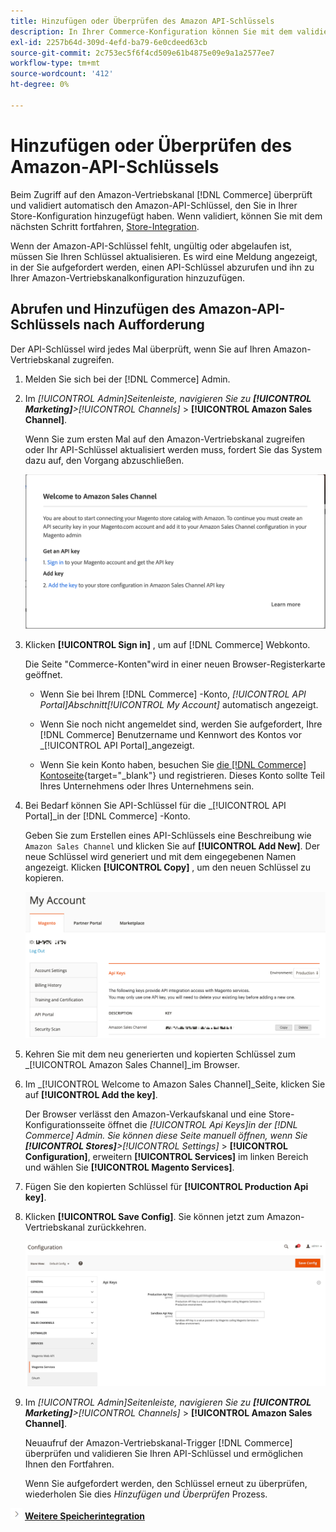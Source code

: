 ```yaml
---
title: Hinzufügen oder Überprüfen des Amazon API-Schlüssels
description: In Ihrer Commerce-Konfiguration können Sie mit dem validierten Amazon-API-Schlüssel Ihre Stores in Ihr Amazon Seller-Konto integrieren.
exl-id: 2257b64d-309d-4efd-ba79-6e0cdeed63cb
source-git-commit: 2c753ec5f6f4cd509e61b4875e09e9a1a2577ee7
workflow-type: tm+mt
source-wordcount: '412'
ht-degree: 0%

---
```


# Hinzufügen oder Überprüfen des Amazon-API-Schlüssels

Beim Zugriff auf den Amazon-Vertriebskanal [!DNL Commerce] überprüft und validiert automatisch den Amazon-API-Schlüssel, den Sie in Ihrer Store-Konfiguration hinzugefügt haben. Wenn validiert, können Sie mit dem nächsten Schritt fortfahren, [Store-Integration](./store-integration.md).

Wenn der Amazon-API-Schlüssel fehlt, ungültig oder abgelaufen ist, müssen Sie Ihren Schlüssel aktualisieren. Es wird eine Meldung angezeigt, in der Sie aufgefordert werden, einen API-Schlüssel abzurufen und ihn zu Ihrer Amazon-Vertriebskanalkonfiguration hinzuzufügen.

## Abrufen und Hinzufügen des Amazon-API-Schlüssels nach Aufforderung

Der API-Schlüssel wird jedes Mal überprüft, wenn Sie auf Ihren Amazon-Vertriebskanal zugreifen.

1. Melden Sie sich bei der [!DNL Commerce] Admin.

1. Im _[!UICONTROL Admin]_Seitenleiste, navigieren Sie zu **[!UICONTROL Marketing]**>_[!UICONTROL Channels]_ > **[!UICONTROL Amazon Sales Channel]**.

   Wenn Sie zum ersten Mal auf den Amazon-Vertriebskanal zugreifen oder Ihr API-Schlüssel aktualisiert werden muss, fordert Sie das System dazu auf, den Vorgang abzuschließen.

   ![Abrufen und Hinzufügen der Amazon API-Schlüsselaufforderung](assets/amazon-api-verification-prompt.png)

1. Klicken **[!UICONTROL Sign in]** , um auf [!DNL Commerce] Webkonto.

   Die Seite &quot;Commerce-Konten&quot;wird in einer neuen Browser-Registerkarte geöffnet.

   - Wenn Sie bei Ihrem [!DNL Commerce] -Konto, _[!UICONTROL API Portal]_Abschnitt_[!UICONTROL My Account]_ automatisch angezeigt.

   - Wenn Sie noch nicht angemeldet sind, werden Sie aufgefordert, Ihre [!DNL Commerce] Benutzername und Kennwort des Kontos vor _[!UICONTROL API Portal]_angezeigt.

   - Wenn Sie kein Konto haben, besuchen Sie [die [!DNL Commerce] Kontoseite](https://account.magento.com/customer/account/login/){target=&quot;_blank&quot;} und registrieren. Dieses Konto sollte Teil Ihres Unternehmens oder Ihres Unternehmens sein.

1. Bei Bedarf können Sie API-Schlüssel für die _[!UICONTROL API Portal]_in der [!DNL Commerce] -Konto.

   Geben Sie zum Erstellen eines API-Schlüssels eine Beschreibung wie `Amazon Sales Channel` und klicken Sie auf **[!UICONTROL Add New]**. Der neue Schlüssel wird generiert und mit dem eingegebenen Namen angezeigt. Klicken **[!UICONTROL Copy]** , um den neuen Schlüssel zu kopieren.

   ![API-Schlüssel generieren oder kopieren](assets/amazon-add-api-key.png)

1. Kehren Sie mit dem neu generierten und kopierten Schlüssel zum _[!UICONTROL Amazon Sales Channel]_im Browser.

1. Im _[!UICONTROL Welcome to Amazon Sales Channel]_Seite, klicken Sie auf **[!UICONTROL Add the key]**.

   Der Browser verlässt den Amazon-Verkaufskanal und eine Store-Konfigurationsseite öffnet die _[!UICONTROL Api Keys]_in der [!DNL Commerce] Admin. Sie können diese Seite manuell öffnen, wenn Sie **[!UICONTROL Stores]**>_[!UICONTROL Settings]_ > **[!UICONTROL Configuration]**, erweitern **[!UICONTROL Services]** im linken Bereich und wählen Sie **[!UICONTROL Magento Services]**.

1. Fügen Sie den kopierten Schlüssel für **[!UICONTROL Production Api key]**.

1. Klicken **[!UICONTROL Save Config]**. Sie können jetzt zum Amazon-Vertriebskanal zurückkehren.

   ![Hinzufügen Ihres API-Schlüssels in Ihrer Store-Konfiguration](assets/config-magento-services-api-screen.png)

1. Im _[!UICONTROL Admin]_Seitenleiste, navigieren Sie zu **[!UICONTROL Marketing]**>_[!UICONTROL Channels]_ > **[!UICONTROL Amazon Sales Channel]**.

   Neuaufruf der Amazon-Vertriebskanal-Trigger [!DNL Commerce] überprüfen und validieren Sie Ihren API-Schlüssel und ermöglichen Ihnen den Fortfahren.

   Wenn Sie aufgefordert werden, den Schlüssel erneut zu überprüfen, wiederholen Sie dies _Hinzufügen und Überprüfen_ Prozess.

![Nächstes Symbol](assets/btn-next.png) [**Weitere Speicherintegration**](./store-integration.md)
